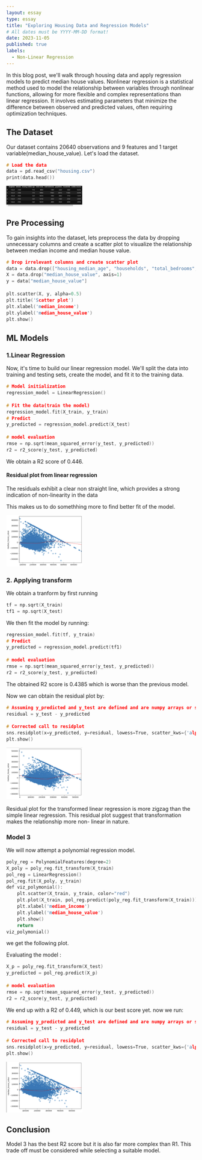 ```yaml
---
layout: essay
type: essay
title: "Exploring Housing Data and Regression Models"
# All dates must be YYYY-MM-DD format!
date: 2023-11-05
published: true
labels:
  - Non-Linear Regression
---
```


In this blog post, we'll walk through housing data and apply regression models to predict median house values. Nonlinear regression is a statistical method used to model the relationship between variables through nonlinear functions, allowing for more flexible and complex representations than linear regression. It involves estimating parameters that minimize the difference between observed and predicted values, often requiring optimization techniques.

## The Dataset

Our dataset contains 20640 observations and 9 features and 1 target variable(median_house_value). Let's load the dataset.
```cpp
# Load the data
data = pd.read_csv("housing.csv")
print(data.head())
```

<img class="img-fluid" src="../img/nonlinear/nlr_dataset.png" width= "40%" >


## Pre Processing
To gain insights into the dataset, lets preprocess the data by dropping unnecessary columns and create a scatter plot to visualize the relationship between median income and median house value.
```cpp
# Drop irrelevant columns and create scatter plot
data = data.drop(["housing_median_age", "households", "total_bedrooms", "longitude", "latitude", "total_rooms", "population", "ocean_proximity"], axis=1)
X = data.drop("median_house_value", axis=1)
y = data["median_house_value"]

plt.scatter(X, y, alpha=0.5)
plt.title('Scatter plot')
plt.xlabel('median_income')
plt.ylabel('median_house_value')
plt.show()
```

## ML Models
### 1.Linear Regression
Now, it's time to build our linear regression model. We'll split the data into training and testing sets, create the model, and fit it to the training data.
```cpp
# Model initialization
regression_model = LinearRegression()

# Fit the data(train the model)
regression_model.fit(X_train, y_train)
# Predict
y_predicted = regression_model.predict(X_test)

# model evaluation
rmse = np.sqrt(mean_squared_error(y_test, y_predicted))
r2 = r2_score(y_test, y_predicted)
```
We obtain a R2 score of 0.446.

#### Residual plot from linear regression
The residuals exhibit a clear non straight line, which provides a strong indication of non-linearity in the data

This makes us to do somethhing more to find better fit of the model.

<img class="img-fluid" src="../img/nonlinear/nlr_residual1.png" width= "40%" >

### 2. Applying transform
We obtain a tranform by first running 
```cpp
tf = np.sqrt(X_train) 
tf1 = np.sqrt(X_test)
```
We then fit the model by running:
```cpp
regression_model.fit(tf, y_train)
# Predict
y_predicted = regression_model.predict(tf1)

# model evaluation
rmse = np.sqrt(mean_squared_error(y_test, y_predicted))
r2 = r2_score(y_test, y_predicted)
```
The obtained R2 score is 0.4385 which is worse than the previous model.

Now we can obtain the residual plot by:
```cpp
# Assuming y_predicted and y_test are defined and are numpy arrays or similar data structures that support arithmetic operations
residual = y_test - y_predicted

# Corrected call to residplot
sns.residplot(x=y_predicted, y=residual, lowess=True, scatter_kws={'alpha': 0.5}, line_kws={'color': 'red', 'lw': 1, 'alpha': 0.8})
plt.show()
```
<img class="img-fluid" src="../img/nonlinear/nlr_residual2.png" width= "40%" >

Residual plot for the transformed linear regression is more zigzag than the simple linear regression. This residual plot suggest that transformation makes the relationship more non- linear in nature.

### Model 3
We will now attempt a polynomial regression model.
```cpp
poly_reg = PolynomialFeatures(degree=2)
X_poly = poly_reg.fit_transform(X_train)
pol_reg = LinearRegression()
pol_reg.fit(X_poly, y_train)
def viz_polymonial():
    plt.scatter(X_train, y_train, color="red")
    plt.plot(X_train, pol_reg.predict(poly_reg.fit_transform(X_train)))
    plt.xlabel('median_income')
    plt.ylabel('median_house_value')
    plt.show()
    return
viz_polymonial()
```
we get the following plot.

Evaluating the model :
```cpp
X_p = poly_reg.fit_transform(X_test)
y_predicted = pol_reg.predict(X_p)

# model evaluation
rmse = np.sqrt(mean_squared_error(y_test, y_predicted))
r2 = r2_score(y_test, y_predicted)
```
We end up with a R2 of 0.449, which is our best score yet. now we run:

```cpp
# Assuming y_predicted and y_test are defined and are numpy arrays or similar data structures that support arithmetic operations
residual = y_test - y_predicted

# Corrected call to residplot
sns.residplot(x=y_predicted, y=residual, lowess=True, scatter_kws={'alpha': 0.5}, line_kws={'color': 'red', 'lw': 1, 'alpha': 0.8})
plt.show()
```

<img class="img-fluid" src="../img/nonlinear/nlr_residual3.png" width= "40%" >


## Conclusion
Model 3 has the best R2 score but it is also far more complex than R1. This trade off must be considered while selecting a suitable model.
